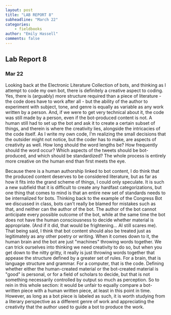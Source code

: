 ```yaml
---
layout: post
title: "LAB REPORT 8"
subheadline: "March 22"
categories:
    - fieldbooks
author: "Emily Hassell"
comments: false
---
```


## Lab Report 8
### Mar 22

Looking back at the Electronic Literature Collection of bots, and thinking as I attempt to code my own bot, there is definitely a creative aspect to coding. Yes, there is (arguably) more structure required than a piece of literature - the code does have to work after all - but the ability of the author to experiment with subject, tone, and genre is equally as variable as any work written by a person. And, if we were to get very technical about it, the code was still made by a person, even if the bot-produced content is not.  A human still had to set up the bot and ask it to create a certain subset of things, and therein is where the creativity lies, alongside the intricacies of the code itself. As I write my own code, I'm realizing the small decisions that the outsider might not notice, but the coder has to make, are aspects of creativity as well. How long should the word lengths be? How frequently should the word occur? Which aspects of the tweets should be bot-produced, and which should be standardized? The whole process is entirely more creative on the human end than first meets the eye.

Because there is a human authorship linked to bot content, I do think that the produced content deserves to be considered literature, but as far as how it fits into the grand scheme of things, I could only speculate. It is such a new subfield that it is difficult to create any hardfast categorizations, but one thing that comes to mind is that an entire new set of standards needs to be internalized for bots. Thinking back to the example of the Congress Bot we discussed in class, bots can't really be blamed for mistakes such as that, and neither can the author of the bot. The author of the bot cannot anticipate every possible outcome of the bot, while at the same time the bot does not have the human consciousness to decide whether material is appropriate. (And if it did, that would be frightening... AI still scares me). That being said, I think that bot content should also be treated just as legitimately as any other poetry or writing. When it comes down to it, the human brain and the bot are just "machines" throwing words together. We can trick ourselves into thinking we need creativity to do so, but when you get down to the nitty gritty, it really is just throwing words together that appease the structure defined by a greater set of rules. For a brain, that is language structure and grammar. For a computer, that is the code. Defining whether either the human-created material or the bot-created material is "good" is personal, or for a field of scholars to decide, but that is not something necessarily controlled by output so much as perception. So to rein in this whole section: it would be unfair to equally compare a bot-written piece with a human written piece, at least in this point in time. However, as long as a bot piece is labeled as such, it is worth studying from a literary perspective as a different genre of work and appreciating the creativity that the author used to guide a bot to produce the work.

